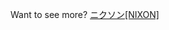 Want to see more?
 <a href="http://www.hiwaflow.com/shoponlinejp.asp?cheap=products-c251.html" title="ニクソン[NIXON]">ニクソン[NIXON]</a>